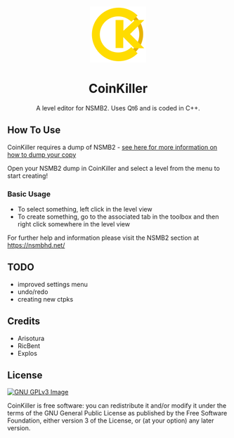 <p align="center"><img src="https://raw.githubusercontent.com/Arisotura/CoinKiller/master/coinkiller_data/icons/logo.png" width="128" height="128"></p>
<h1 align="center">CoinKiller</h1>
<p align="center">
A level editor for NSMB2. Uses Qt6 and is coded in C++.

## How To Use
CoinKiller requires a dump of NSMB2 - <a href="https://nsmbhd.net/thread/4635-how-to-dump-and-extract-cia-files-tutorial/m/">see here for more information on how to dump your copy</a>

Open your NSMB2 dump in CoinKiller and select a level from the menu to start creating!

### Basic Usage
* To select something, left click in the level view
* To create something, go to the associated tab in the toolbox and then right click somewhere in the level view

For further help and information please visit the NSMB2 section at https://nsmbhd.net/

## TODO
* improved settings menu
* undo/redo
* creating new ctpks

## Credits
* Arisotura
* RicBent
* Explos

## License
[![GNU GPLv3 Image](https://www.gnu.org/graphics/gplv3-127x51.png)](http://www.gnu.org/licenses/gpl-3.0.en.html)

CoinKiller is free software: you can redistribute it and/or modify
it under the terms of the GNU General Public License as published by
the Free Software Foundation, either version 3 of the License, or
(at your option) any later version.
